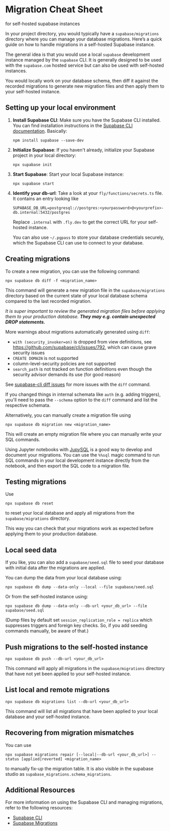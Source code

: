 # Migration Cheat Sheet
for self-hosted supabase instances

In your project directory, you would typically have a `supabase/migrations` directory where you can manage your database migrations. Here’s a quick guide on how to handle migrations in a self-hosted Supabase instance.

The general idea is that you would use a local `supabase` development instance managed by the `supabase` CLI. It is generally designed to be used with the `supabase.com` hosted service but can also be used with self-hosted instances.

You would locally work on your database schema, then diff it against the recorded migrations to generate new migration files and then apply them to your self-hosted instance.

## Setting up your local environment

1. **Install Supabase CLI**: Make sure you have the Supabase CLI installed. You can find installation instructions in the [Supabase CLI documentation](https://supabase.com/docs/guides/cli). Basically:
   ```shell
   npm install supabase --save-dev
   ```
2. **Initialize Supabase**: If you haven't already, initialize your Supabase project in your local directory:
   ```shell
   npx supabase init
   ```
3. **Start Supabase**: Start your local Supabase instance:
   ```shell
   npx supabase start
   ```

4. **Identify your db-url**: Take a look at your `fly/functions/secrets.ts` file. It contains an entry looking like
   ```shell
   SUPABASE_DB_URL=postgresql://postgres:<yourpassword>@<yourprefix>-db.internal:5432/postgres
   ```
   Replace `.internal` with `.fly.dev` to get the correct URL for your self-hosted instance.

   You can also use `~/.pgpass` to store your database credentials securely, which the Supabase CLI can use to connect to your database.

## Creating migrations

To create a new migration, you can use the following command:

```shell
npx supabase db diff -f <migration_name>
```

This command will generate a new migration file in the `supabase/migrations` directory based on the current state of your local database schema compared to the last recorded migration.

*It is super important to review the generated migration files before applying them to your production database. ***They may e.g. contain unexpected DROP statements.****

More warnings about migrations automatically generated using `diff`:
* `with (security_invoker=on)` is dropped from view definitions, see https://github.com/supabase/cli/issues/792, which can cause grave security issues
* `CREATE DOMAIN` is not supported
* column-level-security policies are not supported
* `search_path` is not tracked on function definitions even though the security advisor demands its use (for good reason)

See [supabase-cli diff issues](https://github.com/supabase/cli/issues?q=is%3Aissue%20state%3Aopen%20diff) for more issues with the `diff` command.

If you changed things in internal schemata like `auth` (e.g. adding triggers), you'll need to pass the `--schema` option to the `diff` command and list the respective schemata.

Alternatively, you can manually create a migration file using
```shell
npx supabase db migration new <migration_name>
```
This will create an empty migration file where you can manually write your SQL commands.

Using Jupyter notebooks with [JupySQL](https://jupysql.ploomber.io/en/latest/integrations/postgres-connect.html) is a good way to develop and document your migrations. You can use the `%%sql` magic command to run SQL commands in your local development instance directly from the notebook, and then export the SQL code to a migration file.

## Testing migrations

Use
```shell
npx supabase db reset
```
to reset your local database and apply all migrations from the `supabase/migrations` directory.

This way you can check that your migrations work as expected before applying them to your production database.

## Local seed data

If you like, you can also add a `supabase/seed.sql` file to seed your database with initial data after the migrations are applied.

You can dump the data from your local database using:
```shell
npx supabase db dump --data-only --local --file supabase/seed.sql
```

Or from the self-hosted instance using:
```shell
npx supabase db dump --data-only --db-url <your_db_url> --file supabase/seed.sql
```

(Dump files by default set `session_replication_role = replica` which suppresses triggers and foreign key checks. So, if you add seeding commands manually, be aware of that.)

## Push migrations to the self-hosted instance

```shell
npx supabase db push --db-url <your_db_url>
```
This command will apply all migrations in the `supabase/migrations` directory that have not yet been applied to your self-hosted instance.

## List local and remote migrations

```shell
npx supabase db migrations list --db-url <your_db_url>
```
This command will list all migrations that have been applied to your local database and your self-hosted instance.

## Recovering from migration mismatches

You can use
```shell
npx supabase migrations repair [--local|--db-url <your_db_url>] --status [applied|reverted] <migration_name>
```
to manually fix-up the migration table. It is also visible in the supabase studio as `supabase_migrations.schema_migrations`.

## Additional Resources

For more information on using the Supabase CLI and managing migrations, refer to the following resources:
- [Supabase CLI](https://supabase.com/docs/guides/cli)
- [Supabase Migrations](https://supabase.com/docs/guides/deployment/database-migrations)